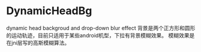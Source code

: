 # DynamicHeadBg
dynamic head backgroud and drop-down blur effect
背景是两个正方形和圆形的运动轨迹，目前只适用于某些android机型，下拉有背景模糊效果。
模糊效果是在jni层写的高斯模糊算法。
